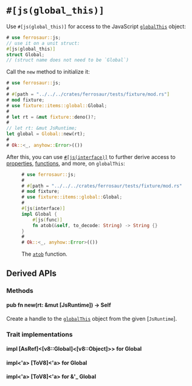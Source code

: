 # `#[js(global_this)]`

Use `#[js(global_this)]` for access to the JavaScript [`globalThis`] object:

```rust
# use ferrosaur::js;
// use it on a unit struct:
#[js(global_this)]
struct Global;
// (struct name does not need to be `Global`)
```

Call the `new` method to initialize it:

```rust
# use ferrosaur::js;
#
# #[path = "../../../crates/ferrosaur/tests/fixture/mod.rs"]
# mod fixture;
# use fixture::items::global::Global;
#
# let rt = &mut fixture::deno()?;
#
// let rt: &mut JsRuntime;
let global = Global::new(rt);
#
# Ok::<_, anyhow::Error>(())
```

After this, you can use [`#[js(interface)]`](interface.md) to further derive access to
[properties](interface/prop.md), [functions](interface/func.md), and more, on
`globalThis`:

<figure>

```rust
# use ferrosaur::js;
#
# #[path = "../../../crates/ferrosaur/tests/fixture/mod.rs"]
# mod fixture;
# use fixture::items::global::Global;
#
#[js(interface)]
impl Global {
    #[js(func)]
    fn atob(&self, to_decode: String) -> String {}
}
#
# Ok::<_, anyhow::Error>(())
```

<figcaption>

The [`atob`] function.

</figcaption>

</figure>

## Derived APIs

### Methods

<div class="code-header">

#### pub fn new(rt: &mut [JsRuntime]) -> Self

Create a handle to the [`globalThis`] object from the given [`JsRuntime`].

</div>

### Trait implementations

<div class="code-header">

#### impl [AsRef]<[v8::Global]<[v8::Object]>> for Global

#### impl<'a> [ToV8]<'a> for Global

#### impl<'a> [ToV8]<'a> for &'\_ Global

</div>

<!-- prettier-ignore-start -->

[`atob`]:       https://developer.mozilla.org/en-US/docs/Web/API/Window/atob
[`globalThis`]: http://developer.mozilla.org/en-US/docs/Web/JavaScript/Reference/Global_Objects/globalThis
[newtype]:      https://doc.rust-lang.org/rust-by-example/generics/new_types.html

<!-- prettier-ignore-end -->
